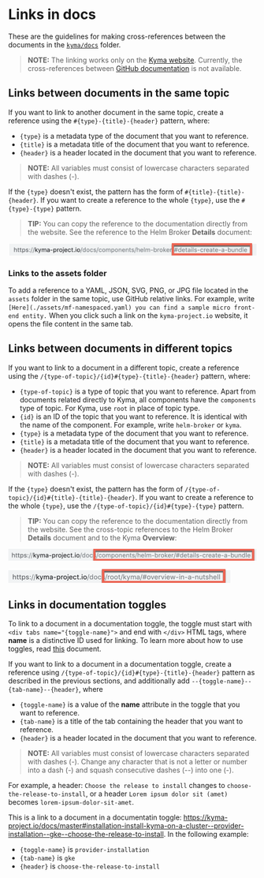 # Links in docs

These are the guidelines for making cross-references between the documents in the [`kyma/docs`](https://github.com/kyma-project/kyma/tree/master/docs) folder.

>**NOTE:** The linking works only on the [Kyma website](https://kyma-project.io/docs). Currently, the cross-references between [GitHub documentation](https://github.com/kyma-project/kyma/tree/master/docs) is not available.

## Links between documents in the same topic

If you want to link to another document in the same topic, create a reference using the `#{type}-{title}-{header}` pattern, where:
- `{type}` is a metadata type of the document that you want to reference.
- `{title}` is a metadata title of the document that you want to reference.
- `{header}` is a header located in the document that you want to reference.

>**NOTE:** All variables must consist of lowercase characters separated with dashes (-).

If the `{type}` doesn't exist, the pattern has the form of `#{title}-{title}-{header}`. If you want to create a reference to the whole `{type}`, use the `#{type}-{type}` pattern.

>**TIP:** You can copy the reference to the documentation directly from the website. See the reference to the Helm Broker **Details** document:

![Same topic reference](../../assets/reference-1.png)

### Links to the assets folder

To add a reference to a YAML, JSON, SVG, PNG, or JPG file located in the `assets` folder in the same topic, use GitHub relative links. For example, write `[Here](./assets/mf-namespaced.yaml) you can find a sample micro front-end entity.` When you click such a link on the `kyma-project.io` website, it opens the file content in the same tab.

## Links between documents in different topics

If you want to link to a document in a different topic, create a reference using the `/{type-of-topic}/{id}#{type}-{title}-{header}` pattern, where:
- `{type-of-topic}` is a type of topic that you want to reference. Apart from documents related directly to Kyma, all components have the `components` type of topic. For Kyma, use `root` in place of topic type.
- `{id}` is an ID of the topic that you want to reference. It is identical with the name of the component. For example, write `helm-broker` or `kyma`.
- `{type}` is a metadata type of the document that you want to reference.
- `{title}` is a metadata title of the document that you want to reference.
- `{header}` is a header located in the document that you want to reference.

>**NOTE:** All variables must consist of lowercase characters separated with dashes (-).

If the `{type}` doesn't exist, the pattern has the form of `/{type-of-topic}/{id}#{title}-{title}-{header}`. If you want to create a reference to the whole `{type}`, use the `/{type-of-topic}/{id}#{type}-{type}` pattern.

>**TIP:** You can copy the reference to the documentation directly from the website. See the cross-topic references to the Helm Broker **Details** document and to the Kyma **Overview**:

![Different topic reference](../../assets/reference-2.png)

![Kyma reference](../../assets/reference-3.png)

## Links in documentation toggles

To link to a document in a documentation toggle, the toggle must start with `<div tabs name="{toggle-name}">` and end with `</div>` HTML tags, where **name** is a distinctive ID used for linking. To learn more about how to use toggles, read [this](./documentation-toggle.md) document.

If you want to link to a document in a documentation toggle, create a reference using `/{type-of-topic}/{id}#{type}-{title}-{header}` pattern as described in the previous sections, and additionally add `--{toggle-name}--{tab-name}--{header}`, where 
- `{toggle-name}` is a value of the **name** attribute in the toggle that you want to reference.
- `{tab-name}` is a title of the tab containing the header that you want to reference.
- `{header}` is a header located in the document that you want to reference.

>**NOTE:** All variables must consist of lowercase characters separated with dashes (-). Change any character that is not a letter or number into a dash (-) and squash consecutive dashes (--) into one (-). 

For example, a header: `Choose the release to install` changes to `choose-the-release-to-install`, or a header `Lorem ipsum dolor sit (amet)` becomes `lorem-ipsum-dolor-sit-amet`.

This is a link to a document in a documentatin toggle: https://kyma-project.io/docs/master#installation-install-kyma-on-a-cluster--provider-installation--gke--choose-the-release-to-install. In the following example:
- `{toggle-name}` is `provider-installation`
- `{tab-name}` is `gke`
- `{header}` is `choose-the-release-to-install`
